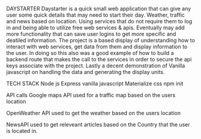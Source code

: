 DAYSTARTER
Daystarter is a quick small web application that can give any user some quick details that may need to start their day. Weather, traffic and news based on location. Using services that do not require them to log in and being able to utilize free web services & apis. Eventually may add more functionality that can save user logins to get more specific and deatiled information. The project is a based display of understanding how to interact with web services, get data from them and display information to the user. In doing so this also was a good example of how to build a backend route that makes the call to the services in order to secure the api keys associate with the project. Lastly a decent demonstration of Vanilla javascript on handling the data and generating the display units.

TECH STACK
Node js
Express
vanilla javascript
Materialize css
npm init

API calls
Google maps API used for a traffic map based on the users location

OpenWeather API used to get the weather based on the users location

NewsAPI used to get releveant articles based on the Country that the user is located in.

